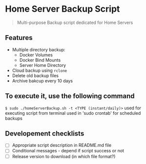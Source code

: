 # Home Server Backup Script
> Multi-purpose Backup script dedicated for Home Servers

## Features
* Multiple directory backup:
    * Docker Volumes
    * Docker Bind Mounts
    * Server Home Directory
* Cloud backup using `rclone`
* Delete old backup files
* Archive bakcup every 10 days

## To execute it, use the following command
`$ sudo ./homeServerBackup.sh -t <TYPE (instant/daily)>`
    <instant> used for executing script from terminal
    <daily> used in 'sudo crontab' for scheduled backups

## Developement checklists
- [ ] Appropriate script description in README.md file
- [ ] Conditional messages - depend if script success or not
- [ ] Release version to download (in which file format?)
